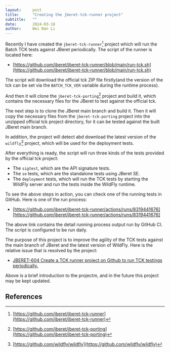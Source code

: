 ```yaml
---
layout:     post
title:      "Creating the jberet-tck-runner project"
subtitle:   ""
date:       2024-03-18
author:     Wei Nan Li
---
```


Recently I have created the `jberet-tck-runner`[^tck_link] project which will run the Batch TCK tests against JBeret periodically. The script of the runner is located here:

- [https://github.com/jberet/jberet-tck-runner/blob/main/run-tck.sh](https://github.com/jberet/jberet-tck-runner/blob/main/run-tck.sh)

The script will download the official tck ZIP file firstly(and the version of the tck can be set via the `BATCH_TCK_VER` variable during the runtime process). 

And then it will clone the `jberet-tck-porting`[^porting_link] project and build it, which contains the necessary files for the JBeret to test against the official tck.

The next step is to clone the JBeret main branch and build it. Then it will copy the necessary files from the `jberet-tck-porting` project into the unzipped official tck project directory, for it can be tested against the built JBeret main branch.

In addition, the project will detect abd download the latest version of the `wildfly`[^wildfly_link] project, which will be used for the deployment tests.

After everything is ready, the script will run three kinds of the tests provided by the official tck project:

- The `sigtest`, which are the API signature tests.
- The `se` tests, which are the standalone tests using JBeret SE.
- The `deployment` tests, which will run the TCK tests by starting the WildFly server and run the tests inside the WildFly runtime.

To see the above steps in action, you can check one of the running tests in GitHub. Here is one of the run process:

- [https://github.com/jberet/jberet-tck-runner/actions/runs/8319441676][https://github.com/jberet/jberet-tck-runner/actions/runs/8319441676]

The above link contains the detail running process output run by GitHub CI. The script is configured to be run daily.

The purpose of this project is to improve the agility of the TCK tests against the main branch of JBeret and the latest version of WildFly. Here is the relative issue that is resolved by the project:

- [JBERET-604 Create a TCK runner project on Github to run TCK testings periodically.](https://issues.redhat.com/browse/JBERET-604)

Above is a brief introduction to the projectm, and in the future this project may be kept updated.

## References

[^tck_link]: [https://github.com/jberet/jberet-tck-runner](https://github.com/jberet/jberet-tck-runner)
[^porting_link]: [https://github.com/jberet/jberet-tck-porting](https://github.com/jberet/jberet-tck-porting)
[^wildfly_link]: [https://github.com/wildfly/wildfly](https://github.com/wildfly/wildfly)


